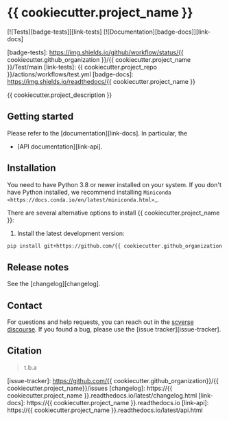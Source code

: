# {{ cookiecutter.project_name }}

[![Tests][badge-tests]][link-tests]
[![Documentation][badge-docs]][link-docs]

[badge-tests]: https://img.shields.io/github/workflow/status/{{ cookiecutter.github_organization }}/{{ cookiecutter.project_name }}/Test/main
[link-tests]: {{ cookiecutter.project_repo }}/actions/workflows/test.yml
[badge-docs]: https://img.shields.io/readthedocs/{{ cookiecutter.project_name }}

{{ cookiecutter.project_description }}

## Getting started
Please refer to the [documentation][link-docs]. In particular, the

- [API documentation][link-api].

## Installation

You need to have Python 3.8 or newer installed on your system. If you don't have
Python installed, we recommend installing `Miniconda <https://docs.conda.io/en/latest/miniconda.html>`_.

There are several alternative options to install {{ cookiecutter.project_name }}:

<!--
1) Install the latest release of `{{ cookiecutter.project_name }}` from `PyPI <https://pypi.org/project/{{ cookiecutter.project_name }}/>`_:

```bash
pip install {{ cookiecutter.project_name }}
```
-->

1) Install the latest development version:

```bash
pip install git+https://github.com/{{ cookiecutter.github_organization }}/{{ cookiecutter.project_name }}.git@main
```


## Release notes

See the [changelog][changelog].

## Contact

For questions and help requests, you can reach out in the [scverse discourse][scverse-discourse].
If you found a bug, please use the [issue tracker][issue-tracker].

## Citation

> t.b.a

[scverse-discourse]: https://discourse.scverse.org/
[issue-tracker]: https://github.com/{{ cookiecutter.github_organization}}/{{ cookiecutter.project_name}}/issues
[changelog]: https://{{ cookiecutter.project_name }}.readthedocs.io/latest/changelog.html
[link-docs]: https://{{ cookiecutter.project_name }}.readthedocs.io
[link-api]: https://{{ cookiecutter.project_name }}.readthedocs.io/latest/api.html
